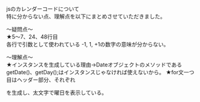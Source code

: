 jsのカレンダーコードについて<br>
特に分からない点、理解点を以下にまとめさせていただきました。<br>

〜疑問点〜<br>
★5〜7、24、48行目<br>
各行で引数として使われている -1, 1, +1の数字の意味が分からない。<br>

〜理解点〜<br>
★インスタンスを生成している理由→DateオブジェクトのメソッドであるgetDate()、getDay();はインスタンスじゃなければ使えないから。
★for文一つ目はヘッダー部分、それぞれ<div>を生成し、太文字で曜日を表示している。

